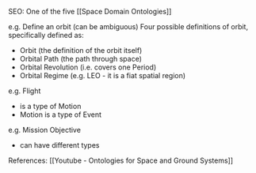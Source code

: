 SEO: One of the five [[Space Domain Ontologies]]

e.g. Define an orbit (can be ambiguous)
Four possible definitions of orbit, specifically defined as:
 - Orbit (the definition of the orbit itself)
 - Orbital Path (the path through space)
 - Orbital Revolution (i.e. covers one Period)
 - Orbital Regime (e.g. LEO - it is a fiat spatial region)

e.g. Flight
 - is a type of Motion
 - Motion is a type of Event

e.g. Mission Objective
 - can have different types

References:
[[Youtube - Ontologies for Space and Ground Systems]]